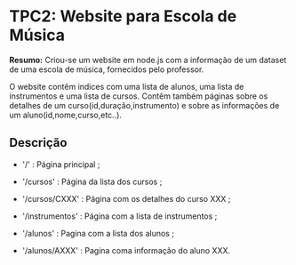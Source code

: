 # TPC2: Website para Escola de Música 

**Resumo:** Criou-se um website em node.js com a informação de um dataset de uma escola de música, fornecidos pelo professor. 

O website contêm indices com uma lista de alunos, uma lista de instrumentos e uma lista de cursos. Contêm também páginas sobre os detalhes de um curso(id,duração,instrumento) e sobre as informações de um aluno(id,nome,curso,etc..).

## Descrição

- '/' : Página principal ;

- '/cursos' : Página da lista dos cursos ;

- '/cursos/CXXX' : Página com os detalhes do curso XXX ;

-  '/instrumentos' : Página com a lista de instrumentos ;

- '/alunos' : Pagina com a lista dos alunos ;

- '/alunos/AXXX' : Pagina coma informação do aluno XXX.
